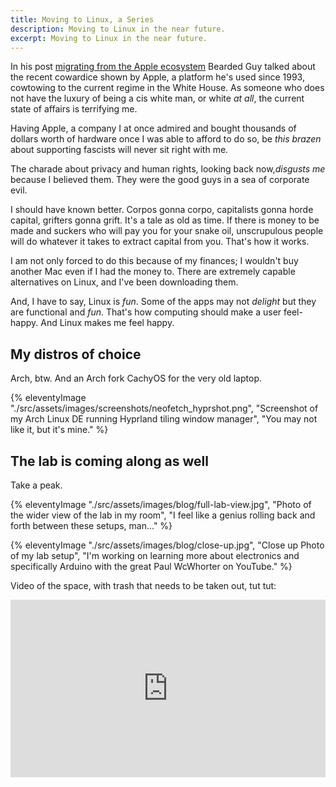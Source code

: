 ```yaml
---
title: Moving to Linux, a Series
description: Moving to Linux in the near future.
excerpt: Moving to Linux in the near future.
---
```


In his post [migrating from the Apple ecosystem](https://beardystarstuff.net/posts/2025-02-19.html) Bearded Guy talked about the recent cowardice shown by Apple, a platform he's used since 1993, cowtowing to the current regime in the White House. As someone who does not have the luxury of being a cis white man, or white _at all_, the current state of affairs is terrifying me.

Having Apple, a company I at once admired and bought thousands of dollars worth of hardware once I was able to afford to do so, be _this brazen_ about supporting fascists will never sit right with me.

The charade about privacy and human rights, looking back now,_disgusts me_ because I believed them. They were the good guys in a sea of corporate evil.

I should have known better. Corpos gonna corpo, capitalists gonna horde capital, grifters gonna grift. It's a tale as old as time. If there is money to be made and suckers who will pay you for your snake oil, unscrupulous people will do whatever it takes to extract capital from you. That's how it works.

I am not only forced to do this because of my finances; I wouldn't buy another Mac even if I had the money to. There are extremely capable alternatives on Linux, and I've been downloading them.

And, I have to say, Linux is _fun_. Some of the apps may not _delight_ but they are functional and _fun_. That's how computing should make a user feel- happy. And Linux makes me feel happy.

## My distros of choice

Arch, btw. And an Arch fork CachyOS for the very old laptop.

{% eleventyImage "./src/assets/images/screenshots/neofetch_hyprshot.png", "Screenshot of my Arch Linux DE running Hyprland tiling window manager", "You may not like it, but it's mine." %}

## The lab is coming along as well

Take a peak.

{% eleventyImage "./src/assets/images/blog/full-lab-view.jpg", "Photo of the wider view of the lab in my room", "I feel like a genius rolling back and forth between these setups, man..." %}

{% eleventyImage "./src/assets/images/blog/close-up.jpg", "Close up Photo of my lab setup", "I'm working on learning more about electronics and specifically Arduino with the great Paul WcWhorter on YouTube." %}

Video of the space, with trash that needs to be taken out, tut tut:

<style>.embed-container { position: relative; padding-bottom: 56.25%; height: 0; overflow: hidden; max-width: 100%; } .embed-container iframe, .embed-container object, .embed-container embed { position: absolute; top: 0; left: 0; width: 100%; height: 100%; }</style><div class='embed-container'><iframe src='https://media.wstb.dev/embed?m=tHtfgwkyS' frameborder='0' allowfullscreen></iframe></div>

